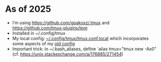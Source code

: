 # As of 2025

- I’m using https://github.com/gpakosz/.tmux and https://github.com/tmux-plugins/tpm
- Installed in ~/.config/tmux
- My local config: [~/.config/tmux/tmux.conf.local](./tmux.conf.local) which incorporates some aspects of my [old config](../tmux.conf)
- Important trick: in ~/.bash_aliases, define `alias tmux="tmux new -As0" (cf. https://unix.stackexchange.com/a/176885/271454)
